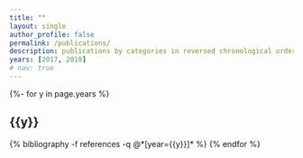 ```yaml
---
title: ""
layout: single
author_profile: false
permalink: /publications/
description: publications by categories in reversed chronological order. generated by jekyll-scholar.
years: [2017, 2018]
# nav: true
---
```


<div class="publications">

{%- for y in page.years %}
  <h2 class="year">{{y}}</h2>
  {% bibliography -f references -q @*[year={{y}}]* %}
{% endfor %}

</div>